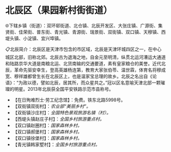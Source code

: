 # 北辰区（果园新村街街道）  
🌐下辖乡镇（街道）：双环邨街道、北仓镇、北辰开发区、大张庄镇、广源街、集贤街、佳荣街、普东街、青光镇、青源街、瑞景街、双街镇、双口镇、天穆镇、西堤头镇、小淀镇、宜兴埠镇。    
  
📋北辰简介：北辰区是天津市包含的市区域，北辰是天津环城四区之一，在中心城区北部，旧称北郊。北辰古为退海之地，自金元至明清，纵贯北运河漕运大通道和陆路京华大道是南粮北运、北货南输的交通要道，素有皇家粮仓的美誉。近代北辰，革命先驱安幸生，登高英雄杨连第，教育大家张伯苓、温世霖，体育名将穆成宽、穆祥雄都曾生长在北辰区上，也是温家宝总理的故乡。北辰之名出自《论语》：“为政以德，譬如北辰，居其所，而众星共之。”冠以区名意喻天津北部一颗璀璨的明星。2013年北辰获全国平安铁路示范市县称号。   
  
* 【在日殉难烈士·劳工纪念馆】：免费。铁东北路5998号。   
* 【双街镇双街村】：*农业部“美丽乡村”。*  
* 【双街镇沙庄村】：*全国特色景观旅游名镇（村）。*  
* 【西堤头镇赵庄子村】：*全国乡村旅游重点村。*  
* 【双口镇赵圈村】：*国家森林乡村。*  
* 【双口镇郝堡村】：*国家森林乡村。*  
* 【双口镇徐堡村】：*国家森林乡村。*  
* 【青光镇韩家墅村】：*全国乡村旅游重点村。*  